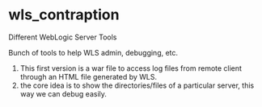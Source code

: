 # wls_contraption
Different WebLogic Server Tools

Bunch of tools to help WLS admin, debugging, etc.

1. This first version is a war file to access log files from remote client through an HTML file generated by WLS.
2. the core idea is to show the directories/files of a particular server, this way we can debug easily. 

